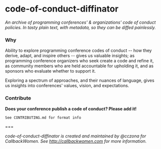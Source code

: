 # code-of-conduct-diffinator

_An archive of programming conferences' & organizations' code of conduct policies. In tasty plain text, with metadata, so they can be diffed painlessly._


### Why
Ability to explore programming conference codes of conduct -- how they derive, adapt, and inspire others -- gives us valuable insights; as programming conference organizers who seek create a code and refine it, as community members who are held accountable for upholding it, and as sponsors who evaluate whether to support it.

Exploring a spectrum of approaches, and their nuances of language, gives us insights into conferences' values, vision, and expectations.


### Contribute
   **Does your conference publish a code of conduct? Please add it!**


    See CONTRIBUTING.md for format info


===


_code-of-conduct-diffinator is created and maintained by @cczona for CallbackWomen. See http://callbackwomen.com for more information._
